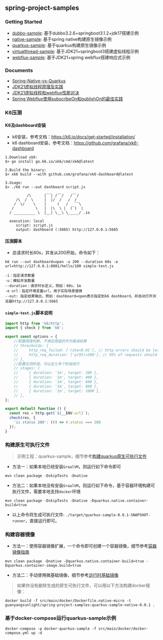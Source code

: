 ## spring-project-samples

### Getting Started
- [dubbo-sample](dubbo-sample/README.md): 基于dubbo3.2.6+springboot3.1.2+jdk17搭建示例
- [native-sample](native-sample/README.md): 基于spring native构建原生镜像示例
- [quarkus-sample](quarkus-sample/README.md): 基于quarkus构建原生镜像示例
- [virtualthread-sample](virtualthread-sample/README.md): 基于JDK21+springboot3搭建虚拟线程示例
- [webflux-sample](webflux-sample/README.md): 基于JDK21+spring webflux搭建响应式示例

### Documents
- [Spring-Native-vs-Quarkus](docs/Spring-Native-vs-Quarkus.md)
- [JDK21虚拟线程原理及实践](docs/JDK21虚拟线程原理及实践.md)
- [JDK21虚拟线程和webflux性能对决](docs/JDK21虚拟线程和webflux性能对决.md)
- [Spring Webflux使用subscribeOn和publishOn的最佳实践](docs/Spring%20Webflux使用subscribeOn和publishOn的最佳实践.md)

### K6压测
#### K6及dashboard安装
- k6安装，参考文档：https://k6.io/docs/get-started/installation/
- k6 dashboard安装，参考文档：https://github.com/grafana/xk6-dashboard

```text
1.Download xk6:
$> go install go.k6.io/xk6/cmd/xk6@latest

2.Build the binary:
$> xk6 build --with github.com/grafana/xk6-dashboard@latest

3.Usage:
$> ./k6 run --out dashboard script.js

          /\      |‾‾| /‾‾/   /‾‾/   
     /\  /  \     |  |/  /   /  /    
    /  \/    \    |     (   /   ‾‾\  
   /          \   |  |\  \ |  (‾)  | 
  / __________ \  |__| \__\ \_____/ .io

  execution: local
     script: script.js
     output: dashboard (:5665) http://127.0.0.1:5665
```

#### 压测脚本
- 总请求时长60s，并发从200开始，命令如下：

```text
k6 run --out dashboard=open -u 200 --duration 60s -e url=http://127.0.0.1:8081/hello/100 simple-test.js

-i：指定请求数量
-u：模拟并发数量
--duration：请求时长定义，例如：60s，1m
-e url：指定环境变量url，用于实际场景替换
--out: 指定结果输出，例如：dashboard=open表示指定到k6 dashboard，并自动打开浏览器http://127.0.0.1:5665
```

#### `simple-test.js`脚本说明

```javascript
import http from 'k6/http';
import { check } from 'k6';

export const options = {
    //配置阈值判断，不满足阈值的作为错误结果
    // thresholds: {
    //     http_req_failed: ['rate<0.01'], // http errors should be less than 1%
    //     http_req_duration: ['p(95)<200'], // 95% of requests should be below 200ms
    // },
    //配置压测阶段，可以定义多个阶段进行
    // stages: [
    //     { duration: '1m', target: 200 },
    //     { duration: '1m', target: 400 },
    //     { duration: '1m', target: 600 },
    //     { duration: '1m', target: 800 },
    //     { duration: '1m', target: 1000 },
    // ],
};

export default function () {
  const res = http.get(`${__ENV.url}`);
  check(res, {
    'is status 200': (r) => r.status === 200
  });
}
```

### 构建原生可执行文件

>示例工程：quarkus-sample，细节参考[构建quarkus原生可执行文件](https://cn.quarkus.io/guides/building-native-image)

- 方法一：如果本地已经安装`GraalVM`，则运行如下命令即可

```shell script
mvn clean package -DskipTests -Dnative
```
- 方法二：如果本地没有安装`GraalVM`，则运行如下命令，基于容器环境构建可执行文件，需要本地支持`docker`环境

```shell script
mvn clean package -DskipTests -Dnative -Dquarkus.native.container-build=true
```
- 以上命令将生成可执行文件: `./target/quarkus-sample-0.0.1-SNAPSHOT-runner`，直接运行即可。

### 构建容器镜像
- 方法一：使用容器镜像扩展，一个命令即可创建一个容器镜像，细节参考[容器镜像指南](https://cn.quarkus.io/guides/container-image)

```shell script
mvn clean package -Dnative -Dquarkus.native.container-build=true -Dquarkus.container-image.build=true
```

- 方法二：手动使用微基础镜像，细节参考[运行时基础镜像](https://cn.quarkus.io/guides/quarkus-runtime-base-image)

>如果你没有删除生成的原生可执行文件，可以用以下方法构建docker镜像：

```shell script
docker build -f src/main/docker/Dockerfile.native-micro -t guanyangsunlight/spring-project-samples:quarkus-sample-native-0.0.1 .
```

### 基于docker-compose运行quarkus-sample示例

```shell
docker-compose -p docker-quarkus-sample -f src/main/docker/docker-compose.yml up -d
```
